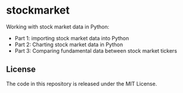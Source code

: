 # stockmarket
Working with stock market data in Python:
 - Part 1: importing stock market data into Python
 - Part 2: Charting stock market data in Python
 - Part 3: Comparing fundamental data between stock market tickers

## License
The code in this repository is released under the MIT License.
